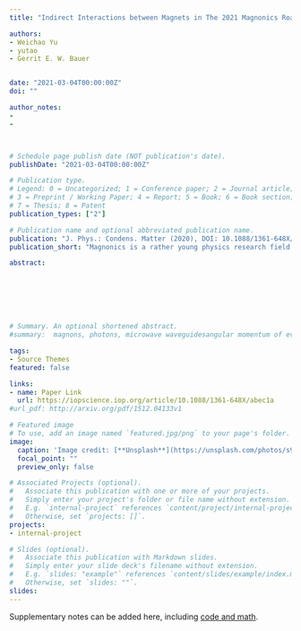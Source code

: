 ```yaml
---
title: "Indirect Interactions between Magnets in The 2021 Magnonics Roadmap (Perspective Article),"

authors:
- Weichao Yu
- yutao
- Gerrit E. W. Bauer


date: "2021-03-04T00:00:00Z"
doi: ""

author_notes:
- 
-



# Schedule page publish date (NOT publication's date).
publishDate: "2021-03-04T00:00:00Z"

# Publication type.
# Legend: 0 = Uncategorized; 1 = Conference paper; 2 = Journal article;
# 3 = Preprint / Working Paper; 4 = Report; 5 = Book; 6 = Book section;
# 7 = Thesis; 8 = Patent
publication_types: ["2"]

# Publication name and optional abbreviated publication name.
publication: "J. Phys.: Condens. Matter (2020), DOI: 10.1088/1361-648X/abec1a"
publication_short: "Magnonics is a rather young physics research field in nanomagnetism and nanoscience that addresses the use of spin waves (magnons) to transmit, store, and process information. After several papers and review articles published in the last decade, with a steadily increase in the number of citations, we are presenting the first Roadmap on Magnonics. This a collection of 22 sections written by leading experts in this field who review and discuss the current status but also present their vision of future perspectives. Today, the principal challenges in applied magnonics are the excitation of sub-100 nm wavelength magnons, their manipulation on the nanoscale and the creation of sub-micrometre devices using low-Gilbert damping magnetic materials and the interconnections to standard electronics. In this respect, magnonics offers lower energy consumption, easier integrability and compatibility with CMOS structure, reprogrammability, shorter wavelength, smaller device features, anisotropic properties, negative group velocity, non-reciprocity and efficient tunability by various external stimuli to name a few. Hence, despite being a young research field, magnonics has come a long way since its early inception. This Roadmap represents a milestone for future emerging research directions in magnonics and hopefully it will be followed by a series of articles on the same topic."

abstract: 







# Summary. An optional shortened abstract.
#summary:  magnons, photons, microwave waveguidesangular momentum of evanescent field, noncontact pumping of electron spin, evanescent stray fields.

tags:
- Source Themes
featured: false

links:
- name: Paper Link
  url: https://iopscience.iop.org/article/10.1088/1361-648X/abec1a
#url_pdf: http://arxiv.org/pdf/1512.04133v1

# Featured image
# To use, add an image named `featured.jpg/png` to your page's folder. 
image:
  caption: 'Image credit: [**Unsplash**](https://unsplash.com/photos/s9CC2SKySJM)'
  focal_point: ""
  preview_only: false

# Associated Projects (optional).
#   Associate this publication with one or more of your projects.
#   Simply enter your project's folder or file name without extension.
#   E.g. `internal-project` references `content/project/internal-project/index.md`.
#   Otherwise, set `projects: []`.
projects:
- internal-project

# Slides (optional).
#   Associate this publication with Markdown slides.
#   Simply enter your slide deck's filename without extension.
#   E.g. `slides: "example"` references `content/slides/example/index.md`.
#   Otherwise, set `slides: ""`.
slides:
---
```


Supplementary notes can be added here, including [code and math](https://sourcethemes.com/academic/docs/writing-markdown-latex/).
